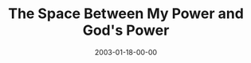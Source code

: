 ---
layout: message
category: message
series: "The Space Between"
title: "The Space Between My Power and God's Power"
date: 2003-01-18-00-00
message_id: 246
audio: "http://s3.amazonaws.com/crossroadsaudiomessages/My%20Power%20and%20Gods%20Power.mp3"
audio-duration: "39:21"
flag: "N"
---